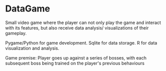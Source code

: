 # DataGame
Small video game where the player can not only play the game and interact with its features, but also receive data analysis/ visualizations of their gameplay.

Pygame/Python for game development. Sqlite for data storage. R for data visualization and analysis.

Game premise: Player goes up against a series of bosses, with each subsequent boss being trained on the player's previous behaviours
